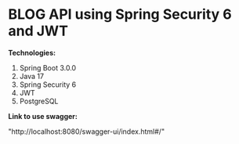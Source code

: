 # BLOG API using Spring Security 6 and JWT

**Technologies:**

1. Spring Boot 3.0.0
2. Java 17
3. Spring Security 6
4. JWT
5. PostgreSQL

**Link to use swagger:**

"http://localhost:8080/swagger-ui/index.html#/"
